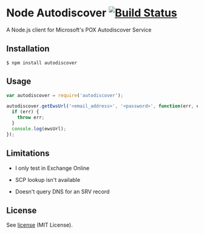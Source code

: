 Node Autodiscover [![Build Status](https://travis-ci.org/teloo/node-autodiscover.svg?branch=master)](https://travis-ci.org/teloo/node-autodiscover)
=======

A Node.js client for Microsoft's POX Autodiscover Service

## Installation

```shell
$ npm install autodiscover
```

## Usage

```javascript
var autodiscover = require('autodiscover');

autodiscover.getEwsUrl('<email_address>', '<password>', function(err, ewsUrl) {
  if (err) {
    throw err;
  }
  console.log(ewsUrl);
});
```

## Limitations

* I only test in Exchange Online

* SCP lookup isn't available

* Doesn't query DNS for an SRV record

## License

See [license](LICENSE) (MIT License).
